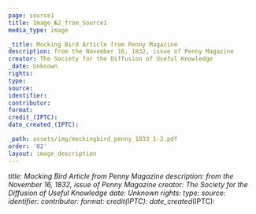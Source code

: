 ```yaml
---
page: source1
title: Image_№2_from_Source1
media_type: image

_title: Mocking Bird Article from Penny Magazine 
description: from the November 16, 1832, issue of Penny Magazine
creator: The Society for the Diffusion of Useful Knowledge
_date: Unknown
rights: 
type: 
source:
identifier:
contributor:
format:
credit_(IPTC):
date_created_(IPTC):

_path: assets/img/mockingbird_penny_1833_1-3.pdf
order: '02'
layout: image_description
---
```


_title: Mocking Bird Article from Penny Magazine 
description: from the November 16, 1832, issue of Penny Magazine
creator: The Society for the Diffusion of Useful Knowledge
_date: Unknown
rights: 
type: 
source:
identifier:
contributor:
format:
credit_(IPTC):
date_created_(IPTC):

